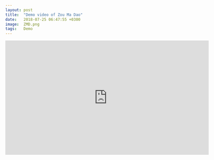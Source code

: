 ```yaml
---
layout: post
title:  "Demo video of Zou Ma Dao"
date:   2018-07-25 06:47:55 +0300
image:  ZMD.png
tags:   Demo
---
```



<iframe src="https://player.vimeo.com/video/501046162" width="640" height="360" frameborder="0" allow="autoplay; fullscreen; picture-in-picture" allowfullscreen></iframe>